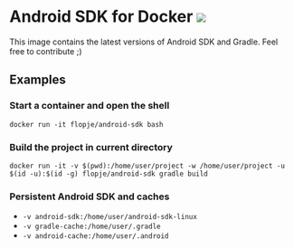 # Android SDK for Docker [![](https://images.microbadger.com/badges/image/flopje/android-sdk.svg)](https://microbadger.com/images/flopje/android-sdk)

This image contains the latest versions of Android SDK and Gradle. Feel free to contribute ;)

## Examples

### Start a container and open the shell

```
docker run -it flopje/android-sdk bash
```

### Build the project in current directory

```
docker run -it -v $(pwd):/home/user/project -w /home/user/project -u $(id -u):$(id -g) flopje/android-sdk gradle build
```

### Persistent Android SDK and caches

* `-v android-sdk:/home/user/android-sdk-linux`
* `-v gradle-cache:/home/user/.gradle`
* `-v android-cache:/home/user/.android`
